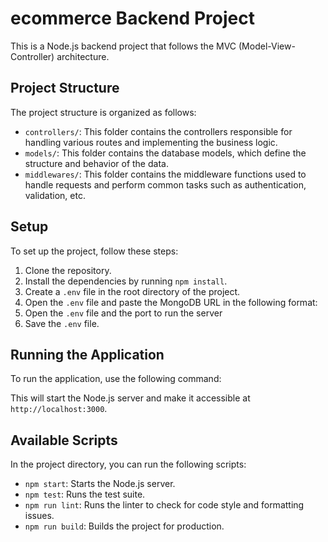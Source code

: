 # ecommerce Backend Project

This is a Node.js backend project that follows the MVC (Model-View-Controller) architecture.

## Project Structure

The project structure is organized as follows:

- `controllers/`: This folder contains the controllers responsible for handling various routes and implementing the business logic.
- `models/`: This folder contains the database models, which define the structure and behavior of the data.
- `middlewares/`: This folder contains the middleware functions used to handle requests and perform common tasks such as authentication, validation, etc.

## Setup

To set up the project, follow these steps:

1. Clone the repository.
2. Install the dependencies by running `npm install`.
3. Create a `.env` file in the root directory of the project.
4. Open the `.env` file and paste the MongoDB URL in the following format:
5. Open the `.env` file and the port to run the server
6. Save the `.env` file.

## Running the Application

To run the application, use the following command:


This will start the Node.js server and make it accessible at `http://localhost:3000`.

## Available Scripts

In the project directory, you can run the following scripts:

- `npm start`: Starts the Node.js server.
- `npm test`: Runs the test suite.
- `npm run lint`: Runs the linter to check for code style and formatting issues.
- `npm run build`: Builds the project for production.
